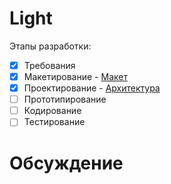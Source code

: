 Light
============
Этапы разработки:
- [x] Требования
- [x] Макетирование - [Макет](https://github.com/developerror/ligth/blob/master/sketch.ai "Файл")
- [x] Проектирование - [Архитектура](http://www.mindmeister.com/ru/460679572/ "Презентация")
- [ ] Прототипирование
- [ ] Кодирование
- [ ] Тестирование

Обсуждение
==========
